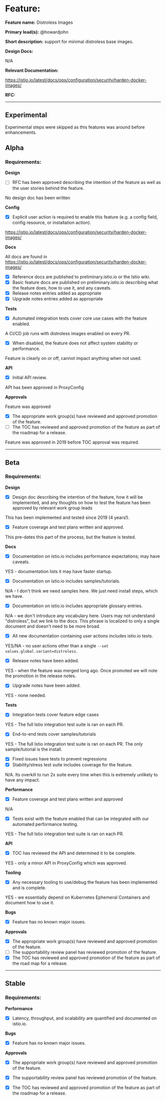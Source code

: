 [//]: # (The syntax preceeding this line is a comment marker used to help guide the author in populating this document)
[//]: # (to github. Unlike HTML comments commonly used throughout istio.io documentation, this comment will not be rendered)
[//]: # (by github. Comments must be separated by carriage return preceding and concluding the text and be a single line.)

[//]: # (This is a living document representing the maturity of a feature. Completion of this template enables Istio work groups)
[//]: # (to collect information on potential new functionality. This template should be completed before users are exposed to)
[//]: # (any new experimental feature. Please complete this template during development.)

[//]: # (The feature implementation section must be completed before submission of the document.)

# Feature:

[//]: # (All information in this section is mandatory.)

**Feature name:** Distroless Images

[//]: # (The name of the feature, e.g. Multiple control planes)

**Primary lead(s):** @howardjohn

[//]: # (The primary lead or leads responsible for the feature. These individuals serve as a point of contact for the feature.)

**Short description:** support for minimal distroless base images.

[//]: # (A short description of the feature. One or two sentences maximum.)


**Design Docs:**

[//]: # (Design docs for feature)

N/A

**Relevant Documentation:**

[//]: # (Links to relevant documentation for feature)

https://istio.io/latest/docs/ops/configuration/security/harden-docker-images/

**RFC:**

[//]: # (Link to RFC for feature)


---

## Experimental

Experimental steps were skipped as this features was around before enhancements.

## Alpha

### Requirements: 

**Design**

- [ ] RFC has been approved describing the intention of the feature as well as the user stories behind the feature. 

No design doc has been written

**Config**

- [x] Explicit user action is required to enable this feature (e.g. a config field, config resource, or installation action). 

https://istio.io/latest/docs/ops/configuration/security/harden-docker-images/

**Docs**

All docs are found in https://istio.io/latest/docs/ops/configuration/security/harden-docker-images/

- [x] Reference docs are published to preliminary.istio.io or the Istio wiki.
- [x] Basic feature docs are published on preliminary.istio.io describing what the feature does, how to use it, and any caveats. 
- [x] Release notes entries added as appropriate
- [x] Upgrade notes entries added as appropriate

**Tests**


- [x] Automated integration tests cover core use cases with the feature enabled. 

A CI/CD job runs with distroless images enabled on every PR.

- [X] When disabled, the feature does not affect system stability or performance. 

Feature is clearly on or off, cannot impact anything when not used.

**API**

- [x] Initial API review.

API has been approved in ProxyConfig

**Approvals**

Feature was approved 

- [x] The appropriate work group(s) have reviewed and approved promotion of the feature.
- [ ] The TOC has reviewed and approved promotion of the feature as part of the
	roadmap for a release.

Feature was approved in 2019 before TOC approval was required.

---

## Beta

### Requirements: 

**Design**

- [x] Design doc describing the intention of the feature, how it will be
	implemented, and any thoughts on how to test the feature has been approved by
	relevant work group leads

This has been implemented and tested since 2019 (4 years!).

- [x] Feature coverage and test plans written and approved.

This pre-dates this part of the process, but the feature is tested.

**Docs** 

- [x] Documentation on istio.io includes performance expectations; may have caveats. 

YES - documentation lists it may have faster startup.

- [x] Documentation on istio.io includes samples/tutorials. 

N/A - I don't think we need samples here. We just need install steps, which we have.

- [x] Documentation on istio.io includes appropriate glossary entries. 

N/A - we don't introduce any vocabulary here. Users may not understand "distroless", but we link to the docs. This phrase is localized to only a single document and doesn't need to be more broad.

- [x] All new documentation containing user actions includes istio.io tests.

YES/NA - no user actions other than a single `--set values.global.variant=distroless`.

- [x] Release notes have been added. 

YES - when the feature was merged long ago. Once promoted we will note the promotion in the release notes.

- [x] Upgrade notes have been added. 

YES - none needed.

**Tests**

- [x] Integration tests cover feature edge cases

YES - The full Istio integration test suite is ran on each PR.

- [x] End-to-end tests cover samples/tutorials

YES - The full Istio integration test suite is ran on each PR. The only sample/tutorial is the install.

- [x] Fixed issues have tests to prevent regressions
- [x] Stability/stress test suite includes coverage for the feature.

N/A. Its overkill to run 2x suite every time when this is extremely unlikely to have any impact.

**Performance**

- [x] Feature coverage and test plans written and approved 

N/A

- [x] Tests exist with the feature enabled that can be integrated with our automated performance testing.

YES - The full Istio integration test suite is ran on each PR.

**API**

- [x] TOC has reviewed the API and determined it to be complete. 

YES - only a minor API in ProxyConfig which was approved.

**Tooling**

- [x] Any necessary tooling to use/debug the feature has been implemented and is complete. 

YES - we essentially depend on Kubernetes Ephemeral Containers and document how to use it.

**Bugs**

- [x] Feature has no known major issues.

**Approvals**

- [x] The appropriate work group(s) have reviewed and approved promotion of the feature.
- [ ] The supportability review panel has reviewed promotion of the feature.  
- [x] The TOC has reviewed and approved promotion of the feature as part of the
	road map for a release.

---

## Stable

### Requirements: 

**Performance**

- [x] Latency, throughput, and scalability are quantified and documented on
	istio.io. 

**Bugs**

- [x] Feature has no known major issues. 

**Approvals**

- [x] The appropriate work group(s) have reviewed and approved promotion of the feature.
- [x] The supportability review panel has reviewed promotion of the feature.  
- [x] The TOC has reviewed and approved promotion of the feature as part of the
	roadmap for a release.


